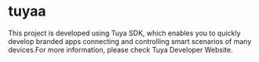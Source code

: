 # tuyaa
This project is developed using Tuya SDK, which enables you to quickly develop branded apps connecting and controlling smart scenarios of many devices.For more information, please check Tuya Developer Website.
